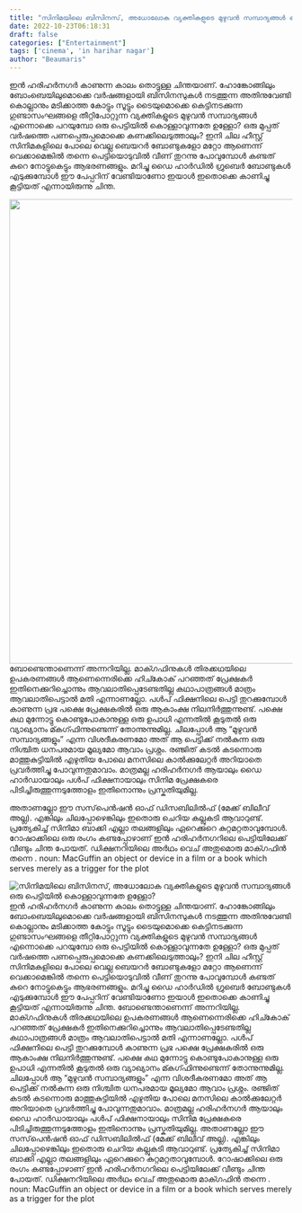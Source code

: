 ```yaml
---
title: "സിനിമയിലെ ബിസിനസ്, അധോലോക വ്യക്തികളുടെ മുഴുവൻ സമ്പാദ്യങ്ങൾ ഒരു പെട്ടിയിൽ കൊള്ളാവുന്നതേ ഉള്ളോ?"
date: 2022-10-23T06:18:31
draft: false
categories: ["Entertainment"]
tags: ['cinema', 'in harihar nagar']
author: "Beaumaris"
---
```


ഇൻ ഹരിഹർനഗർ കാണുന്ന കാലം തൊട്ടുള്ള ചിന്തയാണ്. ഹോങ്കോങ്ങിലും ബോംബെയിലുമൊക്കെ വർഷങ്ങളായി ബിസിനസുകൾ നടത്തുന്ന അതിനുവേണ്ടി കൊല്ലാനും മടിക്കാത്ത കോട്ടും സൂട്ടും ടൈയുമൊക്കെ കെട്ടിനടക്കുന്ന ഗുണ്ടാസംഘങ്ങളെ തീറ്റിപോറ്റുന്ന വ്യക്തികളുടെ മുഴുവൻ സമ്പാദ്യങ്ങൾ എന്നൊക്കെ പറയുമ്പോ ഒരു പെട്ടിയിൽ കൊള്ളാവുന്നതേ ഉള്ളോ? ഒരു മുപ്പത് വർഷത്തെ പണപ്പെരുപ്പമൊക്കെ കണക്കിലെടുത്താലും? ഇനി ചില ഹീസ്റ്റ് സിനിമകളിലെ പോലെ വെല്ല ബെയറർ ബോണ്ടുകളോ മറ്റോ ആണെന്ന് വെക്കാമെങ്കിൽ തന്നെ പെട്ടിയൊടുവിൽ വീണ് തുറന്നു പോവുമ്പോൾ കണ്ടത് കുറെ നോട്ടുകെട്ടും ആഭരണങ്ങളും. മറിച്ചു ഡൈ ഹാർഡിൽ ഗ്രുബെർ ബോണ്ടുകൾ എടുക്കുമ്പോൾ ഈ പേപ്പറിന് വേണ്ടിയാണോ ഇയാൾ ഇതൊക്കെ കാണിച്ചു കൂട്ടിയത് എന്നായിരുന്നു ചിന്ത.

<img class="wp-image-355840 aligncenter" src="https://cdn.boolokam.com/articles/2022/10/fqf.jpg" alt="" width="827" height="827" />ബോണ്ടെന്താണെന്ന് അന്നറിയില്ല. മാക്ഗഫിനുകൾ തിരക്കഥയിലെ ഉപകരണങ്ങൾ ആണെന്നെരിക്കെ ഹിച്കോക് പറഞ്ഞത് പ്രേക്ഷകർ ഇതിനെക്കുറിച്ചൊന്നും ആവലാതിപ്പെടേണ്ടതില്ല കഥാപാത്രങ്ങൾ മാത്രം ആവലാതിപെട്ടാൽ മതി എന്നാണല്ലോ. പൾപ് ഫിക്ഷനിലെ പെട്ടി തുറക്കുമ്പോൾ കാണുന്ന പ്രഭ പക്ഷെ പ്രേക്ഷകരിൽ ഒരു ആകാംക്ഷ നിലനിർത്തുന്നുണ്ട്. പക്ഷെ കഥ മുന്നോട്ടു കൊണ്ടുപോകാനുള്ള ഒരു ഉപാധി എന്നതിൽ കൂടുതൽ ഒരു വ്യാഖ്യാനം മ്കഗ്ഫിന്നുണ്ടെന്ന് തോന്നുന്നുമില്ല. ചിലപ്പോൾ ആ “മുഴുവൻ സമ്പാദ്യങ്ങളും” എന്ന വിശദീകരണമോ അത് ആ പെട്ടിക്ക് നൽകുന്ന ഒരു നിശ്ചിത ധനപരമായ മൂല്യമോ ആവാം പ്രശ്നം. രഞ്ജിത് കടൽ കടന്നൊരു മാത്തുകുട്ടിയിൽ എഴുതിയ പോലെ മനസിലെ കാൽക്കുലേറ്റർ അറിയാതെ പ്രവർത്തിച്ചു പോവുന്നതുമാവാം. മാത്രമല്ല ഹരിഹർനഗർ ആയാലും ഡൈ ഹാർഡായാലും പൾപ് ഫിക്ഷനായാലും സിനിമ പ്രേക്ഷകരെ പിടിച്ചിരുത്തുന്നടുത്തോളം ഇതിനൊന്നും പ്രസ്കതിയുമില്ല.

അതാണല്ലോ ഈ സസ്‌പെൻഷൻ ഓഫ് ഡിസബിലിൽഫ് (മേക്ക് ബിലീവ് അല്ല). എങ്കിലും ചിലപ്പോഴെങ്കിലും ഇതൊരു ചെറിയ കല്ലുകടി ആവാറുണ്ട്. പ്രത്യേകിച്ച് സിനിമാ ബാക്കി എല്ലാ തലങ്ങളിലും ഏറെക്കുറെ കുറ്റമറ്റതാവുമ്പോൾ. റോഷാക്കിലെ ഒരു രംഗം കണ്ടപ്പോഴാണ് ഇൻ ഹരിഹർനഗറിലെ പെട്ടിയിലേക്ക് വീണ്ടും ചിന്ത പോയത്. ഡിക്ഷനറിയിലെ അർഥം വെച് അതുമൊരു മാക്ഗഫിൻ തന്നെ .
noun: MacGuffin
an object or device in a film or a book which serves merely as a trigger for the plot


![സിനിമയിലെ ബിസിനസ്, അധോലോക വ്യക്തികളുടെ മുഴുവൻ സമ്പാദ്യങ്ങൾ ഒരു പെട്ടിയിൽ കൊള്ളാവുന്നതേ ഉള്ളോ?](https://cdn.boolokam.com/articles/2022/10/fqf.jpg)ഇൻ ഹരിഹർനഗർ കാണുന്ന കാലം തൊട്ടുള്ള ചിന്തയാണ്. ഹോങ്കോങ്ങിലും ബോംബെയിലുമൊക്കെ വർഷങ്ങളായി ബിസിനസുകൾ നടത്തുന്ന അതിനുവേണ്ടി കൊല്ലാനും മടിക്കാത്ത കോട്ടും സൂട്ടും ടൈയുമൊക്കെ കെട്ടിനടക്കുന്ന ഗുണ്ടാസംഘങ്ങളെ തീറ്റിപോറ്റുന്ന വ്യക്തികളുടെ മുഴുവൻ സമ്പാദ്യങ്ങൾ എന്നൊക്കെ പറയുമ്പോ ഒരു പെട്ടിയിൽ കൊള്ളാവുന്നതേ ഉള്ളോ? ഒരു മുപ്പത് വർഷത്തെ പണപ്പെരുപ്പമൊക്കെ കണക്കിലെടുത്താലും? ഇനി ചില ഹീസ്റ്റ് സിനിമകളിലെ പോലെ വെല്ല ബെയറർ ബോണ്ടുകളോ മറ്റോ ആണെന്ന് വെക്കാമെങ്കിൽ തന്നെ പെട്ടിയൊടുവിൽ വീണ് തുറന്നു പോവുമ്പോൾ കണ്ടത് കുറെ നോട്ടുകെട്ടും ആഭരണങ്ങളും. മറിച്ചു ഡൈ ഹാർഡിൽ ഗ്രുബെർ ബോണ്ടുകൾ എടുക്കുമ്പോൾ ഈ പേപ്പറിന് വേണ്ടിയാണോ ഇയാൾ ഇതൊക്കെ കാണിച്ചു കൂട്ടിയത് എന്നായിരുന്നു ചിന്ത. ബോണ്ടെന്താണെന്ന് അന്നറിയില്ല. മാക്ഗഫിനുകൾ തിരക്കഥയിലെ ഉപകരണങ്ങൾ ആണെന്നെരിക്കെ ഹിച്കോക് പറഞ്ഞത് പ്രേക്ഷകർ ഇതിനെക്കുറിച്ചൊന്നും ആവലാതിപ്പെടേണ്ടതില്ല കഥാപാത്രങ്ങൾ മാത്രം ആവലാതിപെട്ടാൽ മതി എന്നാണല്ലോ. പൾപ് ഫിക്ഷനിലെ പെട്ടി തുറക്കുമ്പോൾ കാണുന്ന പ്രഭ പക്ഷെ പ്രേക്ഷകരിൽ ഒരു ആകാംക്ഷ നിലനിർത്തുന്നുണ്ട്. പക്ഷെ കഥ മുന്നോട്ടു കൊണ്ടുപോകാനുള്ള ഒരു ഉപാധി എന്നതിൽ കൂടുതൽ ഒരു വ്യാഖ്യാനം മ്കഗ്ഫിന്നുണ്ടെന്ന് തോന്നുന്നുമില്ല. ചിലപ്പോൾ ആ “മുഴുവൻ സമ്പാദ്യങ്ങളും” എന്ന വിശദീകരണമോ അത് ആ പെട്ടിക്ക് നൽകുന്ന ഒരു നിശ്ചിത ധനപരമായ മൂല്യമോ ആവാം പ്രശ്നം. രഞ്ജിത് കടൽ കടന്നൊരു മാത്തുകുട്ടിയിൽ എഴുതിയ പോലെ മനസിലെ കാൽക്കുലേറ്റർ അറിയാതെ പ്രവർത്തിച്ചു പോവുന്നതുമാവാം. മാത്രമല്ല ഹരിഹർനഗർ ആയാലും ഡൈ ഹാർഡായാലും പൾപ് ഫിക്ഷനായാലും സിനിമ പ്രേക്ഷകരെ പിടിച്ചിരുത്തുന്നടുത്തോളം ഇതിനൊന്നും പ്രസ്കതിയുമില്ല. അതാണല്ലോ ഈ സസ്‌പെൻഷൻ ഓഫ് ഡിസബിലിൽഫ് (മേക്ക് ബിലീവ് അല്ല). എങ്കിലും ചിലപ്പോഴെങ്കിലും ഇതൊരു ചെറിയ കല്ലുകടി ആവാറുണ്ട്. പ്രത്യേകിച്ച് സിനിമാ ബാക്കി എല്ലാ തലങ്ങളിലും ഏറെക്കുറെ കുറ്റമറ്റതാവുമ്പോൾ. റോഷാക്കിലെ ഒരു രംഗം കണ്ടപ്പോഴാണ് ഇൻ ഹരിഹർനഗറിലെ പെട്ടിയിലേക്ക് വീണ്ടും ചിന്ത പോയത്. ഡിക്ഷനറിയിലെ അർഥം വെച് അതുമൊരു മാക്ഗഫിൻ തന്നെ . noun: MacGuffin an object or device in a film or a book which serves merely as a trigger for the plot
